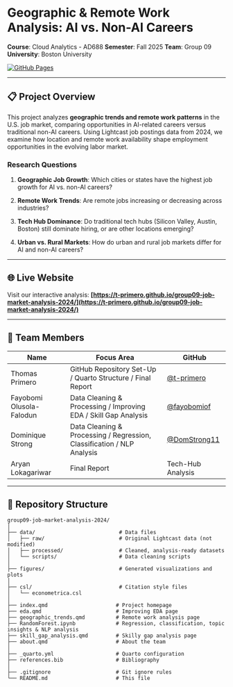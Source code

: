 # Geographic & Remote Work Analysis: AI vs. Non-AI Careers

**Course**: Cloud Analytics - AD688
**Semester**: Fall 2025
**Team**: Group 09  
**University**: Boston University

[![GitHub Pages](https://img.shields.io/badge/View-Website-blue)](https://t-primero.github.io/group09-job-market-analysis-2024/)

---

## 📋 Project Overview

This project analyzes **geographic trends and remote work patterns** in the U.S. job market, comparing opportunities in AI-related careers versus traditional non-AI careers. Using Lightcast job postings data from 2024, we examine how location and remote work availability shape employment opportunities in the evolving labor market.

### Research Questions

1. **Geographic Job Growth**: Which cities or states have the highest job growth for AI vs. non-AI careers?

2. **Remote Work Trends**: Are remote jobs increasing or decreasing across industries?

3. **Tech Hub Dominance**: Do traditional tech hubs (Silicon Valley, Austin, Boston) still dominate hiring, or are other locations emerging?

4. **Urban vs. Rural Markets**: How do urban and rural job markets differ for AI and non-AI careers?

---

## 🌐 Live Website

Visit our interactive analysis: **[https://t-primero.github.io/group09-job-market-analysis-2024/](https://t-primero.github.io/group09-job-market-analysis-2024/)**

---

## 👥 Team Members

| Name | Focus Area | GitHub |
|------|------------|--------|
| Thomas Primero | GitHub Repository Set-Up / Quarto Structure / Final Report | [@t-primero](https://github.com/t-primero) |
| Fayobomi Olusola-Falodun | Data Cleaning & Processing / Improving EDA / Skill Gap Analysis | [@fayobomiof](https://github.com/fayobomiof) |
| Dominique Strong | Data Cleaning & Processing / Regression, Classification / NLP Analysis | [@DomStrong11](https://github.com/DomStrong11) |
| Aryan Lokagariwar | Final Report | Tech-Hub Analysis | [@ar3573](https://github.com/ar3573) |


---

## 📁 Repository Structure
```
group09-job-market-analysis-2024/
│
├── data/                           # Data files
│   ├── raw/                        # Original Lightcast data (not modified)
│   ├── processed/                  # Cleaned, analysis-ready datasets
│   └── scripts/                    # Data cleaning scripts
│
├── figures/                        # Generated visualizations and plots
│
├── csl/                            # Citation style files
│   └── econometrica.csl
│
├── index.qmd                      # Project homepage
├── eda.qmd                        # Improving EDA page
├── geographic_trends.qmd          # Remote work analysis page
├── RandomForest.ipynb             # Regression, classification, topic insights & NLP analysis
├── skill_gap_analysis.qmd         # Skilly gap analysis page
├── about.qmd                      # About the team
│
├── _quarto.yml                    # Quarto configuration
├── references.bib                 # Bibliography
│
├── .gitignore                     # Git ignore rules
└── README.md                      # This file
```
